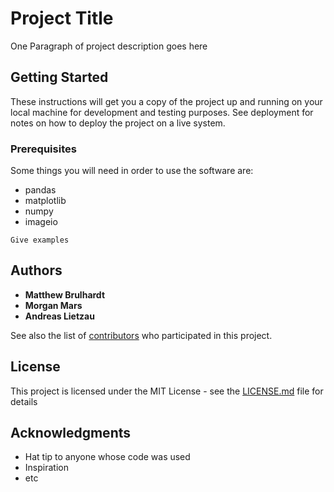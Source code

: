# Project Title

One Paragraph of project description goes here

## Getting Started

These instructions will get you a copy of the project up and running on your local machine for development and testing purposes. See deployment for notes on how to deploy the project on a live system.

### Prerequisites

Some things you will need in order to use the software are:
* pandas
* matplotlib
* numpy
* imageio

```
Give examples
```


## Authors

* **Matthew Brulhardt**
* **Morgan Mars**
* **Andreas Lietzau**

See also the list of [contributors](https://github.com/your/project/contributors) who participated in this project.

## License

This project is licensed under the MIT License - see the [LICENSE.md](LICENSE.md) file for details

## Acknowledgments

* Hat tip to anyone whose code was used
* Inspiration
* etc
